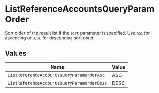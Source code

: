 # ListReferenceAccountsQueryParamOrder

Sort order of the result list if the `sort` parameter is specified. Use `ASC` for ascending or `DESC` for descending sort order.


## Values

| Name                                       | Value                                      |
| ------------------------------------------ | ------------------------------------------ |
| `ListReferenceAccountsQueryParamOrderAsc`  | ASC                                        |
| `ListReferenceAccountsQueryParamOrderDesc` | DESC                                       |